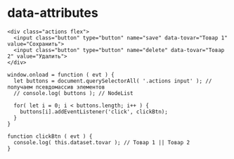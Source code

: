# data-attributes

    <div class="actions flex">
      <input class="button" type="button" name="save" data-tovar="Товар 1" value="Сохранить">
      <input class="button" type="button" name="delete" data-tovar="Товар 2" value="Удалить">
    </div>

    window.onload = function ( evt ) {
      let buttons = document.querySelectorAll( '.actions input' ); // получаем псевдомассив элементов
      // console.log( buttons ); // NodeList

      for( let i = 0; i < buttons.length; i++ ) {
        buttons[i].addEventListener('click', clickBtn);
      }
    }

    function clickBtn ( evt ) {
      console.log( this.dataset.tovar ); // Товар 1 || Товар 2
    }
